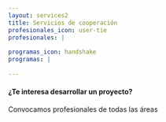 ```yaml
---
layout: services2
title: Servicios de cooperación
profesionales_icon: user-tie
profesionales: |
  
programas_icon: handshake
programas: |
  
---
```


#### ¿Te interesa desarrollar un proyecto?

Convocamos profesionales de todas las áreas


